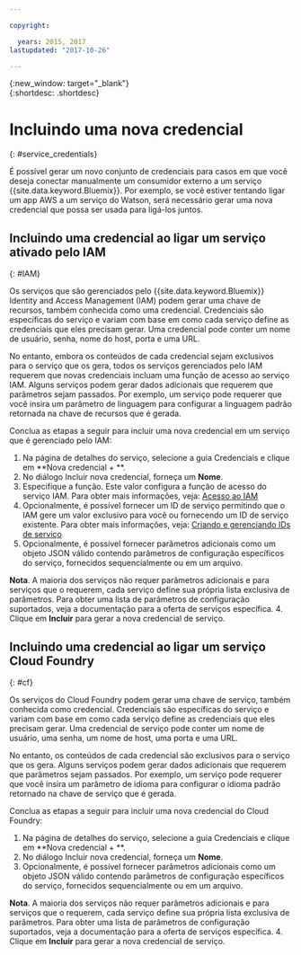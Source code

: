 ```yaml
---

copyright:

  years: 2015, 2017
lastupdated: "2017-10-26"

---
```


{:new_window: target="_blank"}  
{:shortdesc: .shortdesc}


# Incluindo uma nova credencial
{: #service_credentials}

É possível gerar um novo conjunto de credenciais para casos em que você deseja conectar manualmente um consumidor externo a um serviço {{site.data.keyword.Bluemix}}. Por exemplo, se você estiver tentando ligar um app AWS a um serviço do Watson, será necessário gerar uma nova credencial que possa ser usada para ligá-los juntos.

## Incluindo uma credencial ao ligar um serviço ativado pelo IAM
{: #IAM}

Os serviços que são gerenciados pelo {{site.data.keyword.Bluemix}} Identity and Access Management (IAM) podem gerar uma chave de recursos, também conhecida como uma credencial. Credenciais são específicas do serviço e variam com base em como cada serviço
define as credenciais que eles precisam gerar. Uma credencial pode conter um nome de usuário, senha, nome do host, porta e uma URL. 

No entanto, embora os conteúdos de cada credencial sejam exclusivos para o serviço que os gera, todos os serviços gerenciados pelo IAM requerem que novas credenciais incluam uma função de acesso ao serviço IAM. Alguns serviços podem gerar dados adicionais que requerem que parâmetros sejam passados. Por exemplo, um serviço pode requerer que você insira um parâmetro de linguagem para configurar a linguagem padrão retornada na chave de recursos que é gerada. 

Conclua as etapas a seguir para incluir uma nova credencial em um serviço que é gerenciado pelo IAM:

1. Na página de detalhes do serviço, selecione a guia Credenciais e clique em **Nova credencial + **.
2. No diálogo Incluir nova credencial, forneça um **Nome**.
3. Especifique a função. Este valor configura a função de acesso do serviço IAM. Para obter mais informações, veja: [Acesso ao IAM](/docs/iam/users_roles.html#userroles)
4. Opcionalmente, é possível fornecer um ID de serviço permitindo que o IAM gere um valor exclusivo para você ou fornecendo um ID de serviço existente. Para obter mais informações, veja: [Criando e gerenciando IDs de serviço](https://console.stage1.bluemix.net/docs/iam/serviceid.html#serviceids)
3. Opcionalmente, é possível fornecer parâmetros adicionais como um objeto JSON válido contendo parâmetros de configuração específicos do serviço, fornecidos sequencialmente ou em um arquivo.

  **Nota**. A maioria dos serviços não requer parâmetros adicionais e para serviços que o requerem, cada serviço define sua própria lista exclusiva de parâmetros. Para obter uma lista de parâmetros de configuração suportados, veja a documentação para a oferta de serviços específica.
4. Clique em **Incluir** para gerar a nova credencial de serviço.

## Incluindo uma credencial ao ligar um serviço Cloud Foundry
{: #cf}

Os serviços do Cloud Foundry podem gerar uma chave de serviço, também conhecida como credencial. Credenciais são específicas do serviço e variam com base em como cada serviço
define as credenciais que eles precisam gerar. Uma credencial de serviço pode conter um nome de usuário, uma senha, um nome de host, uma porta e uma URL. 

No entanto, os conteúdos de cada credencial são exclusivos para o serviço que os gera. Alguns serviços podem gerar dados adicionais que requerem que parâmetros sejam passados. Por exemplo, um serviço pode requerer que você insira um parâmetro de idioma para configurar o idioma padrão retornado na chave de serviço que é gerada. 

Conclua as etapas a seguir para incluir uma nova credencial do Cloud Foundry:

1. Na página de detalhes do serviço, selecione a guia Credenciais e clique em **Nova credencial + **.
2. No diálogo Incluir nova credencial, forneça um **Nome**.
3. Opcionalmente, é possível fornecer parâmetros adicionais como um objeto JSON válido contendo parâmetros de configuração específicos do serviço, fornecidos sequencialmente ou em um arquivo.

  **Nota**. A maioria dos serviços não requer parâmetros adicionais e para serviços que o requerem, cada serviço define sua própria lista exclusiva de parâmetros. Para obter uma lista de parâmetros de configuração suportados, veja a documentação para a oferta de serviços específica.
4. Clique em **Incluir** para gerar a nova credencial de serviço.

